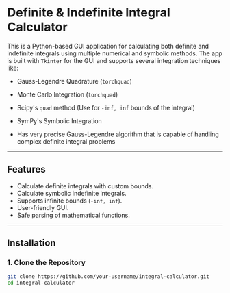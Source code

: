 # Definite & Indefinite Integral Calculator

This is a Python-based GUI application for calculating both definite and indefinite integrals using multiple numerical and symbolic methods. The app is built with `Tkinter` for the GUI and supports several integration techniques like:

- Gauss-Legendre Quadrature (`torchquad`)
- Monte Carlo Integration (`torchquad`)
- Scipy's `quad` method (Use for `-inf, inf` bounds of the integral)
- SymPy's Symbolic Integration

- Has very precise Gauss-Legendre algorithm that is capable of handling complex definite integral problems
---

## Features

- Calculate definite integrals with custom bounds.
- Calculate symbolic indefinite integrals.
- Supports infinite bounds (`-inf, inf`).
- User-friendly GUI.
- Safe parsing of mathematical functions.
---

## Installation

### 1. Clone the Repository
```bash
git clone https://github.com/your-username/integral-calculator.git
cd integral-calculator
